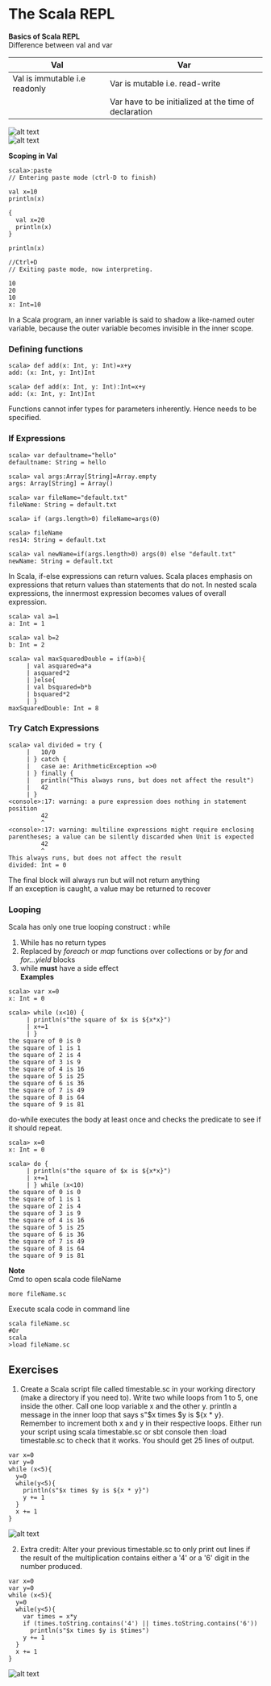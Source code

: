 # The Scala REPL
**Basics of Scala REPL**  
Difference between val and var    

| Val        | Var           |  
| ---|---|     
|Val is immutable i.e readonly | Var is mutable i.e. read-write  
|| Var have to be initialized at the time of declaration |

![alt text](/Images/ScalaREPL.JPG)  
![alt text](/Images/ValVar.JPG)   

**Scoping in Val**  
```
scala>:paste  
// Entering paste mode (ctrl-D to finish)

val x=10  
println(x)  

{  
  val x=20  
  println(x)  
}

println(x)

//Ctrl+D  
// Exiting paste mode, now interpreting.

10  
20  
10  
x: Int=10    
```
In a Scala program, an inner variable is said to shadow a like-named outer variable, because the outer variable becomes invisible in the inner scope.  

### Defining functions
```
scala> def add(x: Int, y: Int)=x+y   
add: (x: Int, y: Int)Int  

scala> def add(x: Int, y: Int):Int=x+y  
add: (x: Int, y: Int)Int  
```
Functions cannot infer types for parameters inherently. Hence needs to be specified.  

### If Expressions

```
scala> var defaultname="hello"  
defaultname: String = hello  

scala> val args:Array[String]=Array.empty  
args: Array[String] = Array()  

scala> var fileName="default.txt"  
fileName: String = default.txt  

scala> if (args.length>0) fileName=args(0)  

scala> fileName  
res14: String = default.txt  

scala> val newName=if(args.length>0) args(0) else "default.txt"  
newName: String = default.txt

```
In Scala, if-else expressions can return values. Scala places emphasis on expressions that return values than statements that do not. In nested scala expressions, the innermost expression becomes values of overall expression.

```
scala> val a=1
a: Int = 1

scala> val b=2
b: Int = 2

scala> val maxSquaredDouble = if(a>b){
     | val asquared=a*a
     | asquared*2
     | }else{
     | val bsquared=b*b
     | bsquared*2
     | }
maxSquaredDouble: Int = 8
```
### Try Catch Expressions
```
scala> val divided = try {
     |   10/0
     | } catch {
     |   case ae: ArithmeticException =>0
     | } finally {
     |   println("This always runs, but does not affect the result")
     |   42
     | }
<console>:17: warning: a pure expression does nothing in statement position
         42
         ^
<console>:17: warning: multiline expressions might require enclosing parentheses; a value can be silently discarded when Unit is expected
         42
         ^
This always runs, but does not affect the result
divided: Int = 0
```
The final block will always run but will not return anything  
If an exception is caught, a value may be returned to recover

### Looping
Scala has only one true looping construct : while
1. While has no return types
2. Replaced by *foreach* or *map* functions over collections or by *for* and *for...yield* blocks
3. while **must** have a side effect  
**Examples**

```  
scala> var x=0  
x: Int = 0  

scala> while (x<10) {  
     | println(s"the square of $x is ${x*x}")  
     | x+=1  
     | }  
the square of 0 is 0  
the square of 1 is 1  
the square of 2 is 4  
the square of 3 is 9  
the square of 4 is 16  
the square of 5 is 25  
the square of 6 is 36  
the square of 7 is 49  
the square of 8 is 64  
the square of 9 is 81  
```
do-while executes the body at least once and checks the predicate to see if it should repeat.  

```
scala> x=0
x: Int = 0

scala> do {
     | println(s"the square of $x is ${x*x}")
     | x+=1
     | } while (x<10)
the square of 0 is 0
the square of 1 is 1
the square of 2 is 4
the square of 3 is 9
the square of 4 is 16
the square of 5 is 25
the square of 6 is 36
the square of 7 is 49
the square of 8 is 64
the square of 9 is 81
```
**Note**  
Cmd to open scala code fileName     
```
more fileName.sc
```
Execute scala code in command line
```
scala fileName.sc
#Or
scala
>load fileName.sc
```
## Exercises
1. Create a Scala script file called timestable.sc in your working directory (make a directory if you need to). Write two while loops from 1 to 5, one inside the other. Call one loop variable x and the other y. println a message in the inner loop that says s"$x times $y is ${x * y}.   
Remember to increment both x and y in their respective loops. Either run your script using scala timestable.sc or sbt console then :load timestable.sc to check that it works. You should get 25 lines of output.
```
var x=0
var y=0
while (x<5){
  y=0
  while(y<5){
    println(s"$x times $y is ${x * y}")
    y += 1
  }
  x += 1
}
```
![alt text](/Images/Exercises/Exercise1.JPG)  

2. Extra credit: Alter your previous timestable.sc to only print out lines if the result of the multiplication contains either a '4' or a '6' digit in the number produced.

```
var x=0
var y=0
while (x<5){
  y=0
  while(y<5){
    var times = x*y
    if (times.toString.contains('4') || times.toString.contains('6'))
      println(s"$x times $y is $times")
    y += 1
  }
  x += 1
}

```
![alt text](/Images/Exercises/Module1ExtraCredit.JPG) 
